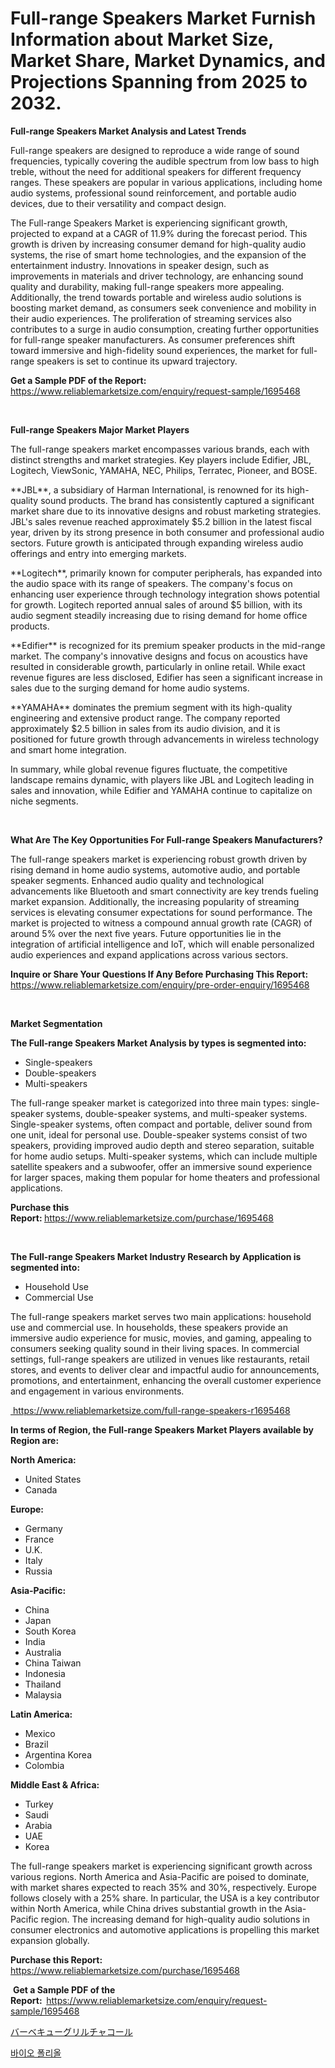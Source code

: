 <p><h1>Full-range Speakers Market Furnish Information about Market Size, Market Share, Market Dynamics, and Projections Spanning from 2025 to 2032.</h1></p><p><strong>Full-range Speakers Market Analysis and Latest Trends</strong></p>
<p><p>Full-range speakers are designed to reproduce a wide range of sound frequencies, typically covering the audible spectrum from low bass to high treble, without the need for additional speakers for different frequency ranges. These speakers are popular in various applications, including home audio systems, professional sound reinforcement, and portable audio devices, due to their versatility and compact design.</p><p>The Full-range Speakers Market is experiencing significant growth, projected to expand at a CAGR of 11.9% during the forecast period. This growth is driven by increasing consumer demand for high-quality audio systems, the rise of smart home technologies, and the expansion of the entertainment industry. Innovations in speaker design, such as improvements in materials and driver technology, are enhancing sound quality and durability, making full-range speakers more appealing. Additionally, the trend towards portable and wireless audio solutions is boosting market demand, as consumers seek convenience and mobility in their audio experiences. The proliferation of streaming services also contributes to a surge in audio consumption, creating further opportunities for full-range speaker manufacturers. As consumer preferences shift toward immersive and high-fidelity sound experiences, the market for full-range speakers is set to continue its upward trajectory.</p></p>
<p><strong>Get a Sample PDF of the Report:&nbsp;</strong> <a href="https://www.reliablemarketsize.com/enquiry/request-sample/1695468?utm_campaign=1886&utm_medium=2&utm_source=Github&utm_content=ia&utm_term=08012025&utm_id=full-range-speakers">https://www.reliablemarketsize.com/enquiry/request-sample/1695468</a></p>
<p>&nbsp;</p>
<p><strong>Full-range Speakers Major Market Players</strong></p>
<p><p>The full-range speakers market encompasses various brands, each with distinct strengths and market strategies. Key players include Edifier, JBL, Logitech, ViewSonic, YAMAHA, NEC, Philips, Terratec, Pioneer, and BOSE.</p><p>**JBL**, a subsidiary of Harman International, is renowned for its high-quality sound products. The brand has consistently captured a significant market share due to its innovative designs and robust marketing strategies. JBL's sales revenue reached approximately $5.2 billion in the latest fiscal year, driven by its strong presence in both consumer and professional audio sectors. Future growth is anticipated through expanding wireless audio offerings and entry into emerging markets.</p><p>**Logitech**, primarily known for computer peripherals, has expanded into the audio space with its range of speakers. The company's focus on enhancing user experience through technology integration shows potential for growth. Logitech reported annual sales of around $5 billion, with its audio segment steadily increasing due to rising demand for home office products.</p><p>**Edifier** is recognized for its premium speaker products in the mid-range market. The company's innovative designs and focus on acoustics have resulted in considerable growth, particularly in online retail. While exact revenue figures are less disclosed, Edifier has seen a significant increase in sales due to the surging demand for home audio systems.</p><p>**YAMAHA** dominates the premium segment with its high-quality engineering and extensive product range. The company reported approximately $2.5 billion in sales from its audio division, and it is positioned for future growth through advancements in wireless technology and smart home integration.</p><p>In summary, while global revenue figures fluctuate, the competitive landscape remains dynamic, with players like JBL and Logitech leading in sales and innovation, while Edifier and YAMAHA continue to capitalize on niche segments.</p></p>
<p>&nbsp;</p>
<p><strong>What Are The Key Opportunities For Full-range Speakers Manufacturers?</strong></p>
<p><p>The full-range speakers market is experiencing robust growth driven by rising demand in home audio systems, automotive audio, and portable speaker segments. Enhanced audio quality and technological advancements like Bluetooth and smart connectivity are key trends fueling market expansion. Additionally, the increasing popularity of streaming services is elevating consumer expectations for sound performance. The market is projected to witness a compound annual growth rate (CAGR) of around 5% over the next five years. Future opportunities lie in the integration of artificial intelligence and IoT, which will enable personalized audio experiences and expand applications across various sectors.</p></p>
<p><strong>Inquire or Share Your Questions If Any Before Purchasing This Report:</strong> <a href="https://www.reliablemarketsize.com/enquiry/pre-order-enquiry/1695468?utm_campaign=1886&utm_medium=2&utm_source=Github&utm_content=ia&utm_term=08012025&utm_id=full-range-speakers">https://www.reliablemarketsize.com/enquiry/pre-order-enquiry/1695468</a></p>
<p>&nbsp;</p>
<p><strong>Market Segmentation</strong></p>
<p><strong>The Full-range Speakers Market Analysis by types is segmented into:</strong></p>
<p><ul><li>Single-speakers</li><li>Double-speakers</li><li>Multi-speakers</li></ul></p>
<p><p>The full-range speaker market is categorized into three main types: single-speaker systems, double-speaker systems, and multi-speaker systems. Single-speaker systems, often compact and portable, deliver sound from one unit, ideal for personal use. Double-speaker systems consist of two speakers, providing improved audio depth and stereo separation, suitable for home audio setups. Multi-speaker systems, which can include multiple satellite speakers and a subwoofer, offer an immersive sound experience for larger spaces, making them popular for home theaters and professional applications.</p></p>
<p><strong>Purchase this Report:&nbsp;</strong><a href="https://www.reliablemarketsize.com/purchase/1695468?utm_campaign=1886&utm_medium=2&utm_source=Github&utm_content=ia&utm_term=08012025&utm_id=full-range-speakers">https://www.reliablemarketsize.com/purchase/1695468</a></p>
<p>&nbsp;</p>
<p><strong>The Full-range Speakers Market Industry Research by Application is segmented into:</strong></p>
<p><ul><li>Household Use</li><li>Commercial Use</li></ul></p>
<p><p>The full-range speakers market serves two main applications: household use and commercial use. In households, these speakers provide an immersive audio experience for music, movies, and gaming, appealing to consumers seeking quality sound in their living spaces. In commercial settings, full-range speakers are utilized in venues like restaurants, retail stores, and events to deliver clear and impactful audio for announcements, promotions, and entertainment, enhancing the overall customer experience and engagement in various environments.</p></p>
<p><a href="https://www.reliablemarketsize.com/full-range-speakers-r1695468?utm_campaign=1886&utm_medium=2&utm_source=Github&utm_content=ia&utm_term=08012025&utm_id=full-range-speakers">&nbsp;https://www.reliablemarketsize.com/full-range-speakers-r1695468</a></p>
<p><strong>In terms of Region, the Full-range Speakers Market Players available by Region are:</strong></p>
<p>
    <p> <strong> North America: </strong>
        <ul>
            <li>United States</li>
            <li>Canada</li>
        </ul>
        </p> 
    <p> <strong> Europe: </strong>
        <ul>
            <li>Germany</li>
            <li>France</li>
            <li>U.K.</li>
            <li>Italy</li>
            <li>Russia</li>
        </ul>
        </p> 
    <p> <strong> Asia-Pacific: </strong>
        <ul>
            <li>China</li>
            <li>Japan</li>
            <li>South Korea</li>
            <li>India</li>
            <li>Australia</li>
            <li>China Taiwan</li>
            <li>Indonesia</li>
            <li>Thailand</li>
            <li>Malaysia</li>
        </ul>
        </p> 
    <p> <strong> Latin America: </strong>
        <ul>
            <li>Mexico</li>
            <li>Brazil</li>
            <li>Argentina Korea</li>
            <li>Colombia</li>
        </ul>
        </p> 
    <p> <strong> Middle East & Africa: </strong>
        <ul>
            <li>Turkey</li>
            <li>Saudi</li>
            <li>Arabia</li>
            <li>UAE</li>
            <li>Korea</li>
        </ul>
    </p>
    </p>
<p><p>The full-range speakers market is experiencing significant growth across various regions. North America and Asia-Pacific are poised to dominate, with market shares expected to reach 35% and 30%, respectively. Europe follows closely with a 25% share. In particular, the USA is a key contributor within North America, while China drives substantial growth in the Asia-Pacific region. The increasing demand for high-quality audio solutions in consumer electronics and automotive applications is propelling this market expansion globally.</p></p>
<p><strong>Purchase this Report: </strong><a href="https://www.reliablemarketsize.com/purchase/1695468?utm_campaign=1886&utm_medium=2&utm_source=Github&utm_content=ia&utm_term=08012025&utm_id=full-range-speakers">https://www.reliablemarketsize.com/purchase/1695468</a></p>
<p>&nbsp;<strong>Get a Sample PDF of the Report:&nbsp;&nbsp;</strong><a href="https://www.reliablemarketsize.com/enquiry/request-sample/1695468?utm_campaign=1886&utm_medium=2&utm_source=Github&utm_content=ia&utm_term=08012025&utm_id=full-range-speakers">https://www.reliablemarketsize.com/enquiry/request-sample/1695468</a></p>
<p><strong></strong></p>
<p><p><a href="https://github.com/mohamedbakry57/Market-Research-Report-List-6/blob/main/793666329714.md?utm_campaign=1886&utm_medium=2&utm_source=Github&utm_content=ia&utm_term=08012025&utm_id=full-range-speakers">バーベキューグリルチャコール</a></p><p><a href="https://github.com/laholand/Market-Research-Report-List-6/blob/main/220586829757.md?utm_campaign=1886&utm_medium=2&utm_source=Github&utm_content=ia&utm_term=08012025&utm_id=full-range-speakers">바이오 폴리올</a></p></p>